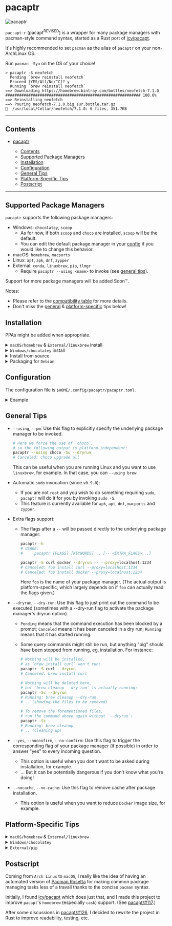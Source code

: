 <!-- markdownlint-disable MD033 -->

# pacaptr

![pacaptr][socialify badge]

<!--
[pacaptr-logo]: https://user-images.githubusercontent.com/33851577/110216527-e61d7980-7eaf-11eb-9c83-9ab6bccc067a.png
-->

[socialify badge]: https://socialify.git.ci/rami3l/pacaptr/image?description=1&font=Inter&forks=1&issues=1&logo=https%3A%2F%2Fuser-images.githubusercontent.com%2F33851577%2F110216527-e61d7980-7eaf-11eb-9c83-9ab6bccc067a.png&owner=1&pattern=Charlie%20Brown&pulls=1&stargazers=1&theme=Light

`pac·apt·r` (pacapt<sup>REVISED</sup>) is a wrapper for many package managers with pacman-style command syntax, started as a Rust port of [icy/pacapt].

It's highly recommended to set `pacman` as the alias of `pacaptr` on your non-ArchLinux OS.

Run `pacman -Syu` on the OS of your choice!

```smalltalk
> pacaptr -S neofetch
  Pending `brew reinstall neofetch`
  Proceed [YES/All/No/^C]? y
  Running `brew reinstall neofetch`
==> Downloading https://homebrew.bintray.com/bottles/neofetch-7.1.0
########################################################### 100.0%
==> Reinstalling neofetch
==> Pouring neofetch-7.1.0.big_sur.bottle.tar.gz
🍺  /usr/local/Cellar/neofetch/7.1.0: 6 files, 351.7KB
```

<!--

![Rust Badge](https://img.shields.io/badge/WARNING-Rusty-red?logo=rust&style=flat-square)
![Arch Linux Badge](https://img.shields.io/badge/BTW-I--Use--Arch-blue?logo=arch-linux&style=flat-square)

-->

---

## Contents

- [pacaptr](#pacaptr)

  - [Contents](#contents)
  - [Supported Package Managers](#supported-package-managers)
  - [Installation](#installation)
  - [Configuration](#configuration)
  - [General Tips](#general-tips)
  - [Platform-Specific Tips](#platform-specific-tips)
  - [Postscript](#postscript)

---

## Supported Package Managers

`pacaptr` supports the following package managers:

- Windows: `chocolatey`, `scoop`
  - As for now, if both `scoop` and `choco` are installed, `scoop` will be the default.
  - You can edit the default package manager in your [config](#configuration) if you would like to change this behavior.
- macOS: `homebrew`, `macports`
- Linux: `apt`, `apk`, `dnf`, `zypper`
- External: `conda`, `linuxbrew`, `pip`, `tlmgr`
  - Require `pacaptr --using <name>` to invoke (see [general tips](#general-tips)).

Support for more package managers will be added Soon™.

Notes:

- Please refer to the [compatibility table] for more details.
- Don't miss the [general](#general-tips) & [platform-specific](#platform-specific-tips) tips below!

## Installation

PPAs might be added when appropriate.

<details>
<summary><code>macOS/homebrew</code> & <code>External/linuxbrew</code> install</summary>

```bash
# Short version:
brew install rami3l/tap/pacaptr

# Which is equivalent to this:
brew tap rami3l/tap
brew install pacaptr
```

</details>

<details><summary><code>Windows/chocolatey</code> install</summary>
  
```powershell
choco install pacaptr
```

</details>

<details><summary>Install from source</summary>

```bash
# To install (short version):
cargo install --git https://github.com/rami3l/pacaptr.git

# To install (long version):
git clone https://github.com/rami3l/pacaptr.git
cd pacaptr
cargo install --path .

# To uninstall:
cargo uninstall pacaptr
```

With default settings, the binary should be installed as:

```bash
$HOME/.cargo/bin/pacaptr
```

For `Alpine Linux` users, `cargo build` won't just work, please try this instead:

```bash
RUSTFLAGS="-C target-feature=-crt-static" cargo build
```

</details>

<details><summary>Packaging for <code>Debian</code></summary>

```bash
cargo install cargo-deb
cargo deb
```

</details>

## Configuration

The configuration file is `$HOME/.config/pacaptr/pacaptr.toml`.

<details><summary>Example</summary>

```toml
# This enforces the use of `install` instead of
# `reinstall` in `pacaptr -S`
needed = true

# Explicitly set the default package manager
default_pm = "choco"

# dry_run = false
# no_confirm = false
# no_cache = false
```

</details>

## General Tips

- `--using`, `--pm`: Use this flag to explicitly specify the underlying package manager to be invoked.

  ```bash
  # Here we force the use of `choco`,
  # so the following output is platform-independent:
  pacaptr --using choco -Su --dryrun
  # Canceled: choco upgrade all
  ```

  This can be useful when you are running Linux and you want to use `linuxbrew`, for example. In that case, you can `--using brew`.

- Automatic `sudo` invocation (since `v0.9.0`):

  - If you are not `root` and you wish to do something requiring `sudo`, `pacaptr` will do it for you by invoking `sudo -S`.
  - This feature is currently available for `apk`, `apt`, `dnf`, `macports` and `zypper`.

- Extra flags support:

  - The flags after a `--` will be passed directly to the underlying package manager:

    ```bash
    pacaptr -h
    # USAGE:
    #     pacaptr [FLAGS] [KEYWORDS]... [-- <EXTRA_FLAGS>...]

    pacaptr -S curl docker --dryrun -- --proxy=localhost:1234
    # Canceled: foo install curl --proxy=localhost:1234
    # Canceled: foo install docker --proxy=localhost:1234
    ```

    Here `foo` is the name of your package manager.
    (The actual output is platform-specific, which largely depends on if `foo` can actually read the flags given.)

- `--dryrun`, `--dry-run`: Use this flag to just print out the command to be executed
  (sometimes with a --dry-run flag to activate the package manager's dryrun option).

  - `Pending` means that the command execution has been blocked by a prompt; `Canceled` means it has been canceled in a dry run; `Running` means that it has started running.

  - Some query commands might still be run, but anything "big" should have been stopped from running, eg. installation.
    For instance:

    ```bash
    # Nothing will be installed,
    # as `brew install curl` won't run:
    pacaptr -S curl --dryrun
    # Canceled: brew install curl

    # Nothing will be deleted here,
    # but `brew cleanup --dry-run` is actually running:
    pacaptr -Sc --dryrun
    # Running: brew cleanup --dry-run
    # .. (showing the files to be removed)

    # To remove the forementioned files,
    # run the command above again without `--dryrun`:
    pacaptr -Sc
    # Running: brew cleanup
    # .. (cleaning up)
    ```

- `--yes`, `--noconfirm`, `--no-confirm`:
  Use this flag to trigger the corresponding flag of your package manager (if possible) in order to answer "yes" to every incoming question.

  - This option is useful when you don't want to be asked during installation, for example.
  - ... But it can be potentially dangerous if you don't know what you're doing!

- `--nocache`, `--no-cache`:
  Use this flag to remove cache after package installation.
  - This option is useful when you want to reduce `Docker` image size, for example.

## Platform-Specific Tips

<details>
<summary><code>macOS/homebrew</code> & <code>External/linuxbrew</code></summary>

- Please note that `cask` is for `macOS` only.

- ~~Automatic `brew cask` invocation~~: This is not supported anymore since `v0.8.0`, as `homebrew` is natively supporting it!

- Be careful when a formula and a cask share the same name, eg. `docker`.

  ```bash
  pacaptr -Si docker | rg cask
  # => Warning: Treating docker as a formula. For the cask, use homebrew/cask/docker

  # Install the formula `docker`
  pacaptr -S docker

  # Install the cask `docker`
  pacaptr -S homebrew/cask/docker

  # Make homebrew treat all keywords as casks
  pacaptr -S docker -- --cask
  ```

- To use `-Rss`, you need to install [rmtree] first:

  ```bash
  brew tap beeftornado/rmtree
  ```

</details>

<details><summary><code>Windows/chocolatey</code></summary>

- Don't forget to run in an elevated shell! You can do this easily with tools like [gsudo].

</details>

<details><summary><code>External/pip</code></summary>

- Use `pacaptr --using pip3` if you want to run the `pip3` command.

</details>

## Postscript

Coming from `Arch Linux` to `macOS`, I really like the idea of having an automated version of [Pacman Rosetta] for making common package managing tasks less of a travail thanks to the concise `pacman` syntax.

Initially, I found [icy/pacapt] which does just that, and I made this project to improve `pacapt`'s `homebrew` (especially `cask`) support. (See [pacapt/#117].)

After some discussions in [pacapt/#126], I decided to rewrite the project in Rust to improve readability, testing, etc.

[pacman rosetta]: https://wiki.archlinux.org/index.php/Pacman/Rosetta
[icy/pacapt]: https://github.com/icy/pacapt
[pacapt/#117]: https://github.com/icy/pacapt/issues/117
[pacapt/#126]: https://github.com/icy/pacapt/issues/126
[rmtree]: https://github.com/beeftornado/homebrew-rmtree
[gsudo]: https://github.com/gerardog/gsudo
[rs-dev]: https://github.com/rami3l/pacaptr/tree/rs-dev
[compatibility table]: ./docs/compatibility_table.md
